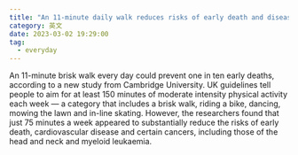 ```yaml
---
title: "An 11-minute daily walk reduces risks of early death and disease"
category: 英文
date: 2023-03-02 19:29:00
tag:
  - everyday
---
```


An 11-minute brisk walk every day could prevent one in ten early deaths, according to a new study from Cambridge University. UK guidelines tell people to aim for at least 150 minutes of moderate intensity physical activity each week — a category that includes a brisk walk, riding a bike, dancing, mowing the lawn and in-line skating. However, the researchers found that just 75 minutes a week appeared to substantially reduce the risks of early death, cardiovascular disease and certain cancers, including those of the head and neck and myeloid leukaemia.
